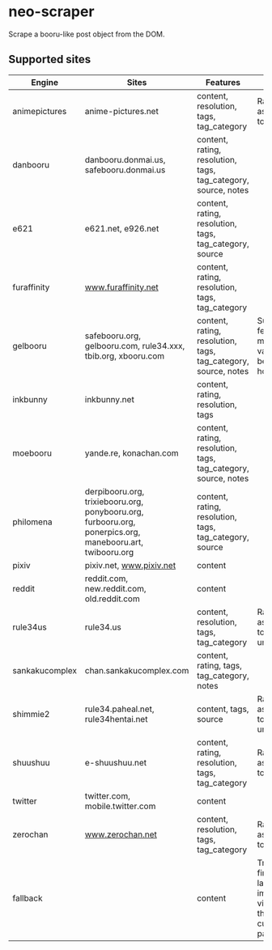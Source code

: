 # neo-scraper

Scrape a booru-like post object from the DOM.

## Supported sites

| Engine         | Sites                                                                                                                                    | Features                                                       | Notes                                                         |
| -------------- | ---------------------------------------------------------------------------------------------------------------------------------------- | -------------------------------------------------------------- | ------------------------------------------------------------- |
| animepictures  | anime-pictures.net                                                                                                                       | content, resolution, tags, tag_category                        | Rating is assumed to be safe.                                 |
| danbooru       | danbooru.donmai.us, safebooru.donmai.us                                                                                                  | content, rating, resolution, tags, tag_category, source, notes |                                                               |
| e621           | e621.net, e926.net                                                                                                                       | content, rating, resolution, tags, tag_category, source        |                                                               |
| furaffinity    | www.furaffinity.net                                                                                                                      | content, rating, resolution, tags, tag_category                |                                                               |
| gelbooru       | safebooru.org, gelbooru.com, rule34.xxx, tbib.org, xbooru.com                                                                            | content, rating, resolution, tags, tag_category, source, notes | Supported features might vary between hosts.                  |
| inkbunny       | inkbunny.net                                                                                                                             | content, rating, resolution, tags                              |                                                               |
| moebooru       | yande.re, konachan.com                                                                                                                   | content, rating, resolution, tags, tag_category, source, notes |                                                               |
| philomena      | derpibooru.org, trixiebooru.org, ponybooru.org, furbooru.org, ponerpics.org, manebooru.art, twibooru.org                                 | content, rating, resolution, tags, tag_category, source        |                                                               |
| pixiv          | pixiv.net, www.pixiv.net                                                                                                                 | content                                                        |                                                               |
| reddit         | reddit.com, new.reddit.com, old.reddit.com                                                                                               | content                                                        |                                                               |
| rule34us       | rule34.us                                                                                                                                | content, resolution, tags, tag_category                        | Rating is assumed to be unsafe.                               |
| sankakucomplex | chan.sankakucomplex.com                                                                                                                  | content, rating, tags, tag_category, notes                     |                                                               |
| shimmie2       | rule34.paheal.net, rule34hentai.net                                                                                                      | content, tags, source                                          | Rating is assumed to be unsafe.                               |
| shuushuu       | e-shuushuu.net                                                                                                                           | content, rating, resolution, tags, tag_category                | Rating is assumed to be safe.                                 |
| twitter        | twitter.com, mobile.twitter.com                                                                                                          | content                                                        |                                                               |
| zerochan       | www.zerochan.net                                                                                                                         | content, resolution, tags, tag_category                        | Rating is assumed to be safe.                                 |
| fallback       |                                                                                                                                          | content                                                        | Tries to find the largest image or video on the current page. |